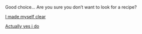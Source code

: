 Good choice... Are you sure you don’t want to look for a recipe?    

[I made myself clear](imademyselfclear.md)     

[Actually yes i do](iwantrecipe.md)